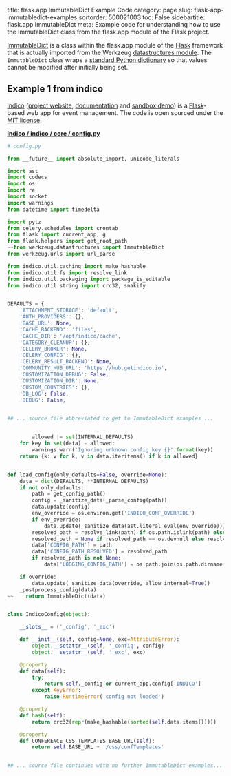 title: flask.app ImmutableDict Example Code
category: page
slug: flask-app-immutabledict-examples
sortorder: 500021003
toc: False
sidebartitle: flask.app ImmutableDict
meta: Example code for understanding how to use the ImmutableDict class from the flask.app module of the Flask project.


[ImmutableDict](https://github.com/pallets/flask/blob/master/src/flask/app.py)
is a class within the flask.app module of the [Flask](/flask.html)
framework that is actually imported from the Werkzeug
[datastructures module](https://github.com/pallets/werkzeug/blob/master/src/werkzeug/datastructures.py).
The `ImmutableDict` class wraps a
[standard Python dictionary](https://docs.python.org/3/tutorial/datastructures.html#dictionaries)
so that values cannot be modified after initially being set.


## Example 1 from indico
[indico](https://github.com/indico/indico)
([project website](https://getindico.io/),
[documentation](https://docs.getindico.io/en/stable/installation/)
and [sandbox demo](https://sandbox.getindico.io/))
is a [Flask](/flask.html)-based web app for event management.
The code is open sourced under the
[MIT license](https://github.com/indico/indico/blob/master/LICENSE).

[**indico / indico / core / config.py**](https://github.com/indico/indico/blob/master/indico/core/config.py)

```python
# config.py

from __future__ import absolute_import, unicode_literals

import ast
import codecs
import os
import re
import socket
import warnings
from datetime import timedelta

import pytz
from celery.schedules import crontab
from flask import current_app, g
from flask.helpers import get_root_path
~~from werkzeug.datastructures import ImmutableDict
from werkzeug.urls import url_parse

from indico.util.caching import make_hashable
from indico.util.fs import resolve_link
from indico.util.packaging import package_is_editable
from indico.util.string import crc32, snakify


DEFAULTS = {
    'ATTACHMENT_STORAGE': 'default',
    'AUTH_PROVIDERS': {},
    'BASE_URL': None,
    'CACHE_BACKEND': 'files',
    'CACHE_DIR': '/opt/indico/cache',
    'CATEGORY_CLEANUP': {},
    'CELERY_BROKER': None,
    'CELERY_CONFIG': {},
    'CELERY_RESULT_BACKEND': None,
    'COMMUNITY_HUB_URL': 'https://hub.getindico.io',
    'CUSTOMIZATION_DEBUG': False,
    'CUSTOMIZATION_DIR': None,
    'CUSTOM_COUNTRIES': {},
    'DB_LOG': False,
    'DEBUG': False,


## ... source file abbreviated to get to ImmutableDict examples ...


        allowed |= set(INTERNAL_DEFAULTS)
    for key in set(data) - allowed:
        warnings.warn('Ignoring unknown config key {}'.format(key))
    return {k: v for k, v in data.iteritems() if k in allowed}


def load_config(only_defaults=False, override=None):
    data = dict(DEFAULTS, **INTERNAL_DEFAULTS)
    if not only_defaults:
        path = get_config_path()
        config = _sanitize_data(_parse_config(path))
        data.update(config)
        env_override = os.environ.get('INDICO_CONF_OVERRIDE')
        if env_override:
            data.update(_sanitize_data(ast.literal_eval(env_override)))
        resolved_path = resolve_link(path) if os.path.islink(path) else path
        resolved_path = None if resolved_path == os.devnull else resolved_path
        data['CONFIG_PATH'] = path
        data['CONFIG_PATH_RESOLVED'] = resolved_path
        if resolved_path is not None:
            data['LOGGING_CONFIG_PATH'] = os.path.join(os.path.dirname(resolved_path), data['LOGGING_CONFIG_FILE'])

    if override:
        data.update(_sanitize_data(override, allow_internal=True))
    _postprocess_config(data)
~~    return ImmutableDict(data)


class IndicoConfig(object):

    __slots__ = ('_config', '_exc')

    def __init__(self, config=None, exc=AttributeError):
        object.__setattr__(self, '_config', config)
        object.__setattr__(self, '_exc', exc)

    @property
    def data(self):
        try:
            return self._config or current_app.config['INDICO']
        except KeyError:
            raise RuntimeError('config not loaded')

    @property
    def hash(self):
        return crc32(repr(make_hashable(sorted(self.data.items()))))

    @property
    def CONFERENCE_CSS_TEMPLATES_BASE_URL(self):
        return self.BASE_URL + '/css/confTemplates'


## ... source file continues with no further ImmutableDict examples...

```

